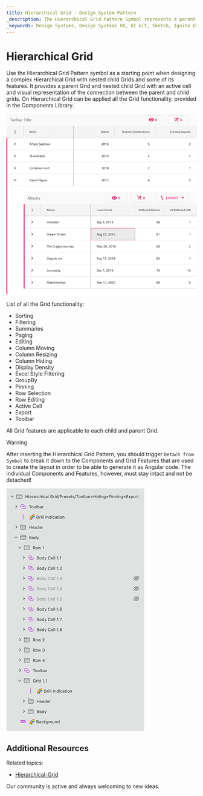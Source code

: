 ```yaml
---
title: Hierarchical Grid - Design System Pattern
_description: The Hierarchical Grid Pattern Symbol represents a parent-level Grid with a nested child-Grid inside.
_keywords: Design Systems, Design Systems UX, UI kit, Sketch, Ignite UI for Angular, Sketch to Angular, Angular, Angular Design System, Export code from Sketch, Design Kits for Angular, Sketch HTML, Sketch to HTML, Sketch UI kits
---
```


# Hierarchical Grid

Use the Hierarchical Grid Pattern symbol as a starting point when designing a complex Hierarchical Grid with nested child Grids and some of its features. It provides a parent Grid and nested child Grid with an active cell and visual representation of the connection between the parent and child grids. On Hierarchical Grid can be applied all the Grid functionality, provided in the Components Library.

<img class="responsive-img" src="../images/hierarchical_grid.png" srcset="../images/hierarchical_grid@2x.png 2x" />

List of all the Grid functionality:
- Sorting
- Filtering
- Summaries
- Paging
- Editing
- Column Moving
- Column Resizing
- Column Hiding
- Display Density
- Excel Style Filtering
- GroupBy
- Pinning
- Row Selection
- Row Editing
- Active Cell
- Export
- Toolbar

All Grid features are applicable to each child and parent Grid.


> [!WARNING]
> After inserting the Hierarchical Grid Pattern, you should trigger `Detach from Symbol` to break it down to the Components and Grid Features that are used to create the layout in order to be able to generate it as Angular code. The individual Components and Features, however, must stay intact and not be detached!

<img class="responsive-img" src="../images/hierarchical_grid_detach.png" srcset="../images/hierarchical_grid_detach@2x.png 2x" />

## Additional Resources

Related topics:

- [Hierarchical-Grid](../components/hierarchical-grid.md)

Our community is active and always welcoming to new ideas.


